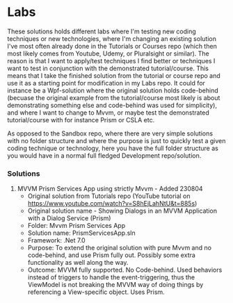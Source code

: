 # Labs

These solutions holds different labs where I'm testing new coding techniques or new technologies, where I'm changing an existing solution I've most often already done in the Tutorials or Courses repo (which then most likely comes from Youtube, Udemy, or Pluralsight or similar). The reason is that I want to apply/test techniques I find better or techniques I want to test in conjunction with the demonstrated tutorial/course. This means that I take the finished solution from the tutorial or course repo and use it as a starting point for modification in my Labs repo. It could for instance be a Wpf-solution where the original solution holds code-behind (becuase the original example from the tutorial/course most likely is about demonstrating something else and code-behind was used for simplicity), and where I want to change to Mvvm, or maybe test the demonstrated tutorial/course with for instance Prism or CSLA etc. 

As opposed to the Sandbox repo, where there are very simple solutions with no folder structure and where the purpose is just to quickly test a given coding technique or technology, here you have the full folder structure as you would have in a normal full fledged Development repo/solution. 

### Solutions

1. MVVM Prism Services App using strictly Mvvm - Added 230804 
	- Original solution from Tutorials repo (YouTube tutorial on https://www.youtube.com/watch?v=S8hEjLahNtU&t=885s)
	- Original solution name - Showing Dialogs in an MVVM Application with a Dialog Service (Prism)
	- Folder: Mvvm Prism Services App
	- Solution name: PrismServicesApp.sln
	- Framework: .Net 7.0
	- Purpose: To extend the original solution with pure Mvvm and no code-behind, and use Prism fully out. Possibly some extra functionality as well along the way.
 	- Outcome: MVVM fully supported. No Code-behind. Used behaviors instead of triggers to handle the event-triggering, thus the ViewModel is not breaking the MVVM way of doing things by referencing a View-specific object. Uses Prism. 

